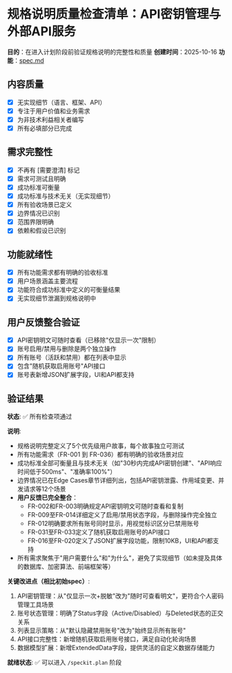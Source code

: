 # 规格说明质量检查清单：API密钥管理与外部API服务

**目的**：在进入计划阶段前验证规格说明的完整性和质量
**创建时间**：2025-10-16
**功能**：[spec.md](../spec.md)

## 内容质量

- [x] 无实现细节（语言、框架、API）
- [x] 专注于用户价值和业务需求
- [x] 为非技术利益相关者编写
- [x] 所有必填部分已完成

## 需求完整性

- [x] 不再有 [需要澄清] 标记
- [x] 需求可测试且明确
- [x] 成功标准可衡量
- [x] 成功标准与技术无关（无实现细节）
- [x] 所有验收场景已定义
- [x] 边界情况已识别
- [x] 范围界限明确
- [x] 依赖和假设已识别

## 功能就绪性

- [x] 所有功能需求都有明确的验收标准
- [x] 用户场景涵盖主要流程
- [x] 功能符合成功标准中定义的可衡量结果
- [x] 无实现细节泄漏到规格说明中

## 用户反馈整合验证

- [x] API密钥明文可随时查看（已移除"仅显示一次"限制）
- [x] 账号启用/禁用与删除是两个独立操作
- [x] 所有账号（活跃和禁用）都在列表中显示
- [x] 包含"随机获取启用账号"API接口
- [x] 账号表新增JSON扩展字段，UI和API都支持

## 验证结果

**状态**: ✅ 所有检查项通过

**说明**:
- 规格说明完整定义了5个优先级用户故事，每个故事独立可测试
- 所有功能需求（FR-001 到 FR-036）都有明确的验收场景对应
- 成功标准全部可衡量且与技术无关（如"30秒内完成API密钥创建"、"API响应时间低于500ms"、"准确率100%"）
- 边界情况已在Edge Cases章节详细列出，包括API密钥泄露、作用域变更、并发请求等12个场景
- **用户反馈已完全整合**：
  - FR-002和FR-003明确规定API密钥明文可随时查看和复制
  - FR-009至FR-014详细定义了启用/禁用状态字段，与删除操作完全独立
  - FR-012明确要求所有账号同时显示，用视觉标识区分已禁用账号
  - FR-031至FR-033定义了随机获取启用账号的API接口
  - FR-016至FR-020定义了JSON扩展字段功能，限制10KB，UI和API都支持
- 所有需求聚焦于"用户需要什么"和"为什么"，避免了实现细节（如未提及具体的数据库、加密算法、前端框架等）

**关键改进点（相比初始spec）**:
1. API密钥管理：从"仅显示一次+脱敏"改为"随时可查看明文"，更符合个人密码管理工具场景
2. 账号状态管理：明确了Status字段（Active/Disabled）与Deleted状态的正交关系
3. 列表显示策略：从"默认隐藏禁用账号"改为"始终显示所有账号"
4. API接口完整性：新增随机获取启用账号接口，满足自动化轮询场景
5. 数据模型扩展：新增ExtendedData字段，提供灵活的自定义数据存储能力

**就绪状态**: ✅ 可以进入 `/speckit.plan` 阶段
